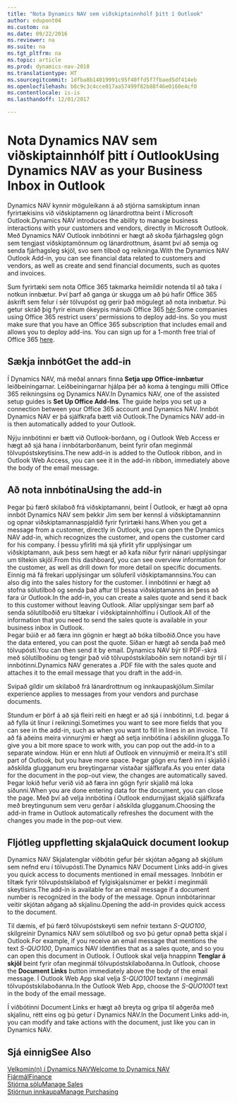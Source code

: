 ```yaml
---
title: "Nota Dynamics NAV sem viðskiptainnhólf þitt í Outlook"
author: edupont04
ms.custom: na
ms.date: 09/22/2016
ms.reviewer: na
ms.suite: na
ms.tgt_pltfrm: na
ms.topic: article
ms.prod: dynamics-nav-2018
ms.translationtype: HT
ms.sourcegitcommit: 1dfba8b14019991c95f40ffd5f7fbaed5df414eb
ms.openlocfilehash: b8c9c3c4cce017aa57499f82b88f46e0160e4cf0
ms.contentlocale: is-is
ms.lasthandoff: 12/01/2017

---
```


# <a name="using-dynamics-nav-as-your-business-inbox-in-outlook"></a><span data-ttu-id="9c6ea-102">Nota Dynamics NAV sem viðskiptainnhólf þitt í Outlook</span><span class="sxs-lookup"><span data-stu-id="9c6ea-102">Using Dynamics NAV as your Business Inbox in Outlook</span></span>
<span data-ttu-id="9c6ea-103">Dynamics NAV kynnir möguleikann á að stjórna samskiptum innan fyrirtækisins við viðskiptamenn og lánardrottna beint í Microsoft Outlook.</span><span class="sxs-lookup"><span data-stu-id="9c6ea-103">Dynamics NAV introduces the ability to manage business interactions with your customers and vendors, directly in Microsoft Outlook.</span></span> <span data-ttu-id="9c6ea-104">Með Dynamics NAV Outlook innbótinni er hægt að skoða fjárhagsleg gögn sem tengjast viðskiptamönnum og lánardrottnum, ásamt því að semja og senda fjárhagsleg skjöl, svo sem tilboð og reikninga.</span><span class="sxs-lookup"><span data-stu-id="9c6ea-104">With the Dynamics NAV Outlook Add-in, you can see financial data related to customers and vendors, as well as create and send financial documents, such as quotes and invoices.</span></span>  

<span data-ttu-id="9c6ea-105">Sum fyrirtæki sem nota Office 365 takmarka heimildir notenda til að taka í notkun innbætur. Því þarf að ganga úr skugga um að þú hafir Office 365 áskrift sem felur í sér tölvupóst og gerir það mögulegt að nota innbætur. Þú getur skráð þig fyrir einum ókeypis mánuði Office 365 [hér](https://products.office.com/try).</span><span class="sxs-lookup"><span data-stu-id="9c6ea-105">Some companies using Office 365 restrict users’ permissions to deploy add-ins. So you must make sure that you have an Office 365 subscription that includes email and allows you to deploy add-ins. You can sign up for a 1-month free trial of Office 365 [here](https://products.office.com/try).</span></span>  

## <a name="get-the-add-in"></a><span data-ttu-id="9c6ea-106">Sækja innbót</span><span class="sxs-lookup"><span data-stu-id="9c6ea-106">Get the add-in</span></span>
<span data-ttu-id="9c6ea-107">Í Dynamics NAV, má meðal annars finna **Setja upp Office-innbætur** leiðbeiningarnar. Leiðbeiningarnar hjálpa þér að koma á tengingu milli Office 365 reikningsins og Dynamics NAV.</span><span class="sxs-lookup"><span data-stu-id="9c6ea-107">In Dynamics NAV, one of the assisted setup guides is **Set Up Office Add-Ins**. The guide helps you  set up a connection between your Office 365 account and Dynamics NAV.</span></span> <span data-ttu-id="9c6ea-108">Innbót Dynamics NAV er þá sjálfkrafa bætt við Outlook.</span><span class="sxs-lookup"><span data-stu-id="9c6ea-108">The Dynamics NAV add-in is then automatically added to your Outlook.</span></span>  

<span data-ttu-id="9c6ea-109">Nýju innbótinni er bætt við Outlook-borðann, og í Outlook Web Access er hægt að sjá hana í innbótarborðanum, beint fyrir ofan meginmál tölvupóstskeytisins.</span><span class="sxs-lookup"><span data-stu-id="9c6ea-109">The new add-in is added to the Outlook ribbon, and in Outlook Web Access, you can see it in the add-in ribbon, immediately above the body of the email message.</span></span>  

## <a name="using-the-add-in"></a><span data-ttu-id="9c6ea-110">Að nota innbótina</span><span class="sxs-lookup"><span data-stu-id="9c6ea-110">Using the add-in</span></span>
<span data-ttu-id="9c6ea-111">Þegar þú færð skilaboð frá viðskiptamanni, beint Í Outlook, er hægt að opna innbót Dynamics NAV sem þekkir Jim sem ber kennsl á viðskiptamanninn og opnar viðskiptamannaspjaldið fyrir fyrirtæki hans.</span><span class="sxs-lookup"><span data-stu-id="9c6ea-111">When you get a message from a customer, directly in Outlook, you can open the Dynamics NAV add-in, which recognizes the customer, and opens the customer card for his company.</span></span> <span data-ttu-id="9c6ea-112">Í þessu yfirliti má sjá yfirlit yfir upplýsingar um viðskiptamann, auk þess sem hægt er að kafa niður fyrir nánari upplýsingar um tiltekin skjöl.</span><span class="sxs-lookup"><span data-stu-id="9c6ea-112">From this dashboard, you can see overview information for the customer, as well as drill down for more detail on specific documents.</span></span> <span data-ttu-id="9c6ea-113">Einnig má fá frekari upplýsingar um söluferil viðskiptamannsins.</span><span class="sxs-lookup"><span data-stu-id="9c6ea-113">You can also dig into the sales history for the customer.</span></span>
<span data-ttu-id="9c6ea-114">Í innbótinni er hægt að stofna sölutilboð og senda það aftur til þessa viðskiptamanns án þess að fara úr Outlook.</span><span class="sxs-lookup"><span data-stu-id="9c6ea-114">In the add-in, you can create a sales quote and send it back to this customer without leaving Outlook.</span></span> <span data-ttu-id="9c6ea-115">Allar upplýsingar sem þarf að senda sölutilboðið eru tiltækar í viðskiptainnhólfinu í Outlook.</span><span class="sxs-lookup"><span data-stu-id="9c6ea-115">All of the information that you need to send the sales quote is available in your business inbox in Outlook.</span></span>  
<span data-ttu-id="9c6ea-116">Þegar búið er að færa inn gögnin er hægt að bóka tilboðið.</span><span class="sxs-lookup"><span data-stu-id="9c6ea-116">Once you have the data entered, you can post the quote.</span></span> <span data-ttu-id="9c6ea-117">Síðan er hægt að senda það með tölvupósti.</span><span class="sxs-lookup"><span data-stu-id="9c6ea-117">You can then send it by email.</span></span> <span data-ttu-id="9c6ea-118">Dynamics NAV býr til PDF-skrá með sölutilboðinu og tengir það við tölvupóstskilaboðin sem notandi býr til í innbótinni.</span><span class="sxs-lookup"><span data-stu-id="9c6ea-118">Dynamics NAV generates a .PDF file with the sales quote and attaches it to the email message that you draft in the add-in.</span></span>  

<span data-ttu-id="9c6ea-119">Svipað gildir um skilaboð frá lánardrottnum og innkaupaskjölum.</span><span class="sxs-lookup"><span data-stu-id="9c6ea-119">Similar experience applies to messages from your vendors and purchase documents.</span></span>  

<span data-ttu-id="9c6ea-120">Stundum er þörf á að sjá fleiri reiti en hægt er að sjá í innbótinni, t.d. þegar á að fylla út línur í reikningi.</span><span class="sxs-lookup"><span data-stu-id="9c6ea-120">Sometimes you want to see more fields that you can see in the add-in, such as when you want to fill in lines in an invoice.</span></span> <span data-ttu-id="9c6ea-121">Til að fá aðeins meira vinnurými er hægt að setja innbótina í aðskilinn glugga.</span><span class="sxs-lookup"><span data-stu-id="9c6ea-121">To give you a bit more space to work with, you can pop out the add-in to a separate window.</span></span> <span data-ttu-id="9c6ea-122">Hún er enn hluti af Outlook en vinnuýmið er meira.</span><span class="sxs-lookup"><span data-stu-id="9c6ea-122">It's still part of Outlook, but you have more space.</span></span> <span data-ttu-id="9c6ea-123">Þegar gögn eru færð inn í skjalið í aðskilda glugganum eru breytingarnar vistaðar sjálfkrafa.</span><span class="sxs-lookup"><span data-stu-id="9c6ea-123">As you enter data for the document in the pop-out view, the changes are automatically saved.</span></span> <span data-ttu-id="9c6ea-124">Þegar lokið hefur verið við að færa inn gögn fyrir skjalið má loka síðunni.</span><span class="sxs-lookup"><span data-stu-id="9c6ea-124">When you are done entering data for the document, you can close the page.</span></span> <span data-ttu-id="9c6ea-125">Með því að velja innbótina í Outlook endurnýjast skjalið sjálfkrafa með breytingunum sem veru gerðar í aðskilda glugganum.</span><span class="sxs-lookup"><span data-stu-id="9c6ea-125">Choosing the add-in frame in Outlook automatically refreshes the document with the changes you made in the pop-out view.</span></span>  

## <a name="quick-document-lookup"></a><span data-ttu-id="9c6ea-126">Fljótleg uppfletting skjala</span><span class="sxs-lookup"><span data-stu-id="9c6ea-126">Quick document lookup</span></span>
<span data-ttu-id="9c6ea-127">Dynamics NAV Skjalatenglar viðbótin gefur þér skjótan aðgang að skjölum sem nefnd eru í tölvupósti.</span><span class="sxs-lookup"><span data-stu-id="9c6ea-127">The Dynamics NAV Document Links add-in gives you quick access to documents mentioned in email messages.</span></span> <span data-ttu-id="9c6ea-128">Innbótin er tiltæk fyrir tölvupóstskilaboð ef fylgiskjalsnúmer er þekkt í meginmáli skeytisins.</span><span class="sxs-lookup"><span data-stu-id="9c6ea-128">The add-in is available for an email message if a document number is recognized in the body of the message.</span></span> <span data-ttu-id="9c6ea-129">Opnun innbótarinnar veitir skjótan aðgang að skjalinu.</span><span class="sxs-lookup"><span data-stu-id="9c6ea-129">Opening the add-in provides quick access to the document.</span></span>  

<span data-ttu-id="9c6ea-130">Til dæmis, ef þú færð tölvupóstskeyti sem nefnir textann *S-QUO100*, skilgreinir Dynamics NAV sem sölutilboð og svo þú getur opnað þetta skjal í Outlook.</span><span class="sxs-lookup"><span data-stu-id="9c6ea-130">For example, if you receive an email message that mentions the text *S-QUO100*, Dynamics NAV identifies that as a sales quote, and so you can open this document in Outlook.</span></span> <span data-ttu-id="9c6ea-131">Í Outlook skal velja hnappinn **Tenglar á skjöl** beint fyrir ofan meginmál tölvupóstskilaboðanna.</span><span class="sxs-lookup"><span data-stu-id="9c6ea-131">In Outlook, choose the **Document Links** button immediately above the body of the email message.</span></span> <span data-ttu-id="9c6ea-132">Í Outlook Web App skal velja *S-QUO1001* textann í meginmáli tölvupóstskilaboðanna.</span><span class="sxs-lookup"><span data-stu-id="9c6ea-132">In the Outlook Web App, choose the *S-QUO1001* text in the body of the email message.</span></span>  

<span data-ttu-id="9c6ea-133">Í viðbótinni Document Links er hægt að breyta og grípa til aðgerða með skjalinu, rétt eins og þú getur í Dynamics NAV.</span><span class="sxs-lookup"><span data-stu-id="9c6ea-133">In the Document Links add-in, you can modify and take actions with the document, just like you can in Dynamics NAV.</span></span>

## <a name="see-also"></a><span data-ttu-id="9c6ea-134">Sjá einnig</span><span class="sxs-lookup"><span data-stu-id="9c6ea-134">See Also</span></span>
[<span data-ttu-id="9c6ea-135">Velkomin(n) í Dynamics NAV</span><span class="sxs-lookup"><span data-stu-id="9c6ea-135">Welcome to Dynamics NAV</span></span>](across-get-started.md)  
[<span data-ttu-id="9c6ea-136">Fjármál</span><span class="sxs-lookup"><span data-stu-id="9c6ea-136">Finance</span></span>](finance.md)  
[<span data-ttu-id="9c6ea-137">Stjórna sölu</span><span class="sxs-lookup"><span data-stu-id="9c6ea-137">Manage Sales</span></span>](sales-manage-sales.md)  
[<span data-ttu-id="9c6ea-138">Stjórnun innkaupa</span><span class="sxs-lookup"><span data-stu-id="9c6ea-138">Manage Purchasing</span></span>](purchasing-manage-purchasing.md)  

